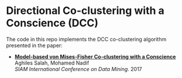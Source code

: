 # Directional Co-clustering with a Conscience (DCC)

The code in this repo implements the DCC co-clustering algorithm presented in the paper: 
- **[Model-based von Mises-Fisher Co-clustering with a Conscience](https://epubs.siam.org/doi/pdf/10.1137/1.9781611974973.28)** <br/>Aghiles Salah, Mohamed Nadif<br/>*SIAM International Conference on Data Mining*. 2017 
 
